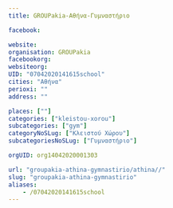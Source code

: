 ```yaml
---
title: GROUPakia-Αθήνα-Γυμναστήριο

facebook:

website:
organisation: GROUPakia
facebookorg:
websiteorg:
UID: "07042020141615school"
cities: "Αθήνα"
perioxi: ""
address: ""

places: [""]
categories: ["kleistou-xorou"]
subcategories: ["gym"]
categoryNoSLug: ["Κλειστού Χώρου"]
subcategoriesNoSLug: ["Γυμναστήριο"]

orgUID: org14042020001303

url: "groupakia-athina-gymnastirio/athina//"
slug: "groupakia-athina-gymnastirio"
aliases:
    - /07042020141615school
---
```





